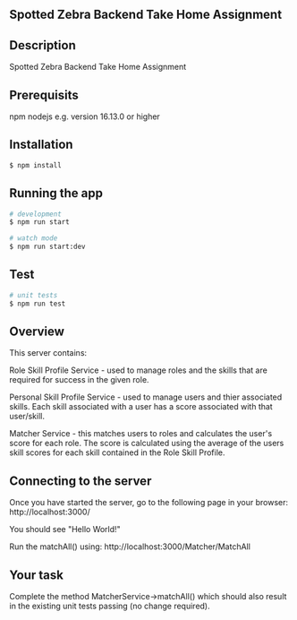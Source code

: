 ## Spotted Zebra Backend Take Home Assignment

## Description

Spotted Zebra Backend Take Home Assignment

## Prerequisits
npm
nodejs e.g. version 16.13.0 or higher

## Installation

```bash
$ npm install
```

## Running the app

```bash
# development
$ npm run start

# watch mode
$ npm run start:dev
```

## Test

```bash
# unit tests
$ npm run test
```


## Overview
This server contains:

Role Skill Profile Service - used to manage roles and the skills that are required for success in the given role.

Personal Skill Profile Service - used to manage users and thier associated skills.  Each skill associated with a user has a score associated with that user/skill.

Matcher Service - this matches users to roles and calculates the user's score for each role.  The score is calculated using the average of the users skill scores for each skill contained in the Role Skill Profile.

## Connecting to the server

Once you have started the server, go to the following page in your browser:
http://localhost:3000/

You should see "Hello World!"

Run the matchAll() using:
http://localhost:3000/Matcher/MatchAll

## Your task
Complete the method MatcherService->matchAll() which should also result in the existing unit tests passing (no change required).
